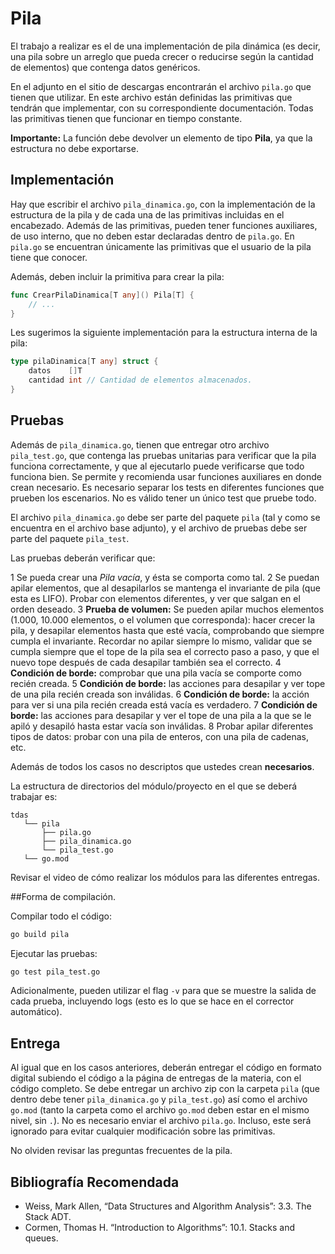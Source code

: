 # Pila

El trabajo a realizar es el de una implementación de pila dinámica (es decir, una pila sobre un arreglo que pueda crecer o reducirse según la cantidad de elementos) que contenga datos genéricos.

En el adjunto en el sitio de descargas encontrarán el archivo `pila.go` que tienen que utilizar. En este archivo están definidas las primitivas que tendrán que implementar, con su correspondiente documentación. Todas las primitivas tienen que funcionar en tiempo constante.

**Importante:** La función debe devolver un elemento de tipo **Pila**, ya que la estructura no debe exportarse.

## Implementación

Hay que escribir el archivo `pila_dinamica.go`, con la implementación de la estructura de la pila y de cada una de las primitivas incluidas en el encabezado. Además de las primitivas, pueden tener funciones auxiliares, de uso interno, que no deben estar declaradas dentro de `pila.go`. En `pila.go` se encuentran únicamente las primitivas que el usuario de la pila tiene que conocer.

Además, deben incluir la primitiva para crear la pila:

```go
func CrearPilaDinamica[T any]() Pila[T] {
    // ...
}
```

Les sugerimos la siguiente implementación para la estructura interna de la pila:

```go
type pilaDinamica[T any] struct {
    datos    []T
    cantidad int // Cantidad de elementos almacenados.
}
```

## Pruebas

Además de `pila_dinamica.go`, tienen que entregar otro archivo `pila_test.go`, que contenga las pruebas unitarias para verificar que la pila funciona correctamente, y que al ejecutarlo puede verificarse que todo funciona bien. Se permite y recomienda usar funciones auxiliares en donde crean necesario. Es necesario separar los tests en diferentes funciones que prueben los escenarios. No es válido tener un único test que pruebe todo.

El archivo `pila_dinamica.go` debe ser parte del paquete `pila` (tal y como se encuentra en el archivo base adjunto), y el archivo de pruebas debe ser parte del paquete `pila_test`.

Las pruebas deberán verificar que:

1 Se pueda crear una *Pila vacía*, y ésta se comporta como tal.
2 Se puedan apilar elementos, que al desapilarlos se mantenga el invariante de pila (que esta es LIFO). Probar con elementos diferentes, y ver que salgan en el orden deseado.
3 **Prueba de volumen:** Se pueden apilar muchos elementos (1.000, 10.000 elementos, o el volumen que corresponda): hacer crecer la pila, y desapilar elementos hasta que esté vacía, comprobando que siempre cumpla el invariante. Recordar no apilar siempre lo mismo, validar que se cumpla siempre que el tope de la pila sea el correcto paso a paso, y que el nuevo tope después de cada desapilar también sea el correcto.
4 **Condición de borde:** comprobar que una pila vacía se comporte como recién creada.
5 **Condición de borde:** las acciones para desapilar y ver tope de una pila recién creada son inválidas.
6 **Condición de borde:** la acción para ver si una pila recién creada está vacía es verdadero.
7 **Condición de borde:** las acciones para desapilar y ver el tope de una pila a la que se le apiló y desapiló hasta estar vacía son inválidas.
8 Probar apilar diferentes tipos de datos: probar con una pila de enteros, con una pila de cadenas, etc.

Además de todos los casos no descriptos que ustedes crean **necesarios**.

La estructura de directorios del módulo/proyecto en el que se deberá trabajar es:

```
tdas
   └── pila
       ├── pila.go
       ├── pila_dinamica.go
       └── pila_test.go
   └── go.mod
```

Revisar el video de cómo realizar los módulos para las diferentes entregas.

##Forma de compilación.

Compilar todo el código:

```sh
go build pila
```

Ejecutar las pruebas:

```sh
go test pila_test.go
```

Adicionalmente, pueden utilizar el flag `-v` para que se muestre la salida de cada prueba, incluyendo logs (esto es lo que se hace en el corrector automático).

## Entrega

Al igual que en los casos anteriores, deberán entregar el código en formato digital subiendo el código a la página de entregas de la materia, con el código completo. Se debe entregar un archivo zip con la carpeta `pila` (que dentro debe tener `pila_dinamica.go` y `pila_test.go`) así como el archivo `go.mod` (tanto la carpeta como el archivo `go.mod` deben estar en el mismo nivel, sin `.`). No es necesario enviar el archivo `pila.go`. Incluso, este será ignorado para evitar cualquier modificación sobre las primitivas.

No olviden revisar las preguntas frecuentes de la pila.

## Bibliografía Recomendada

- Weiss, Mark Allen, “Data Structures and Algorithm Analysis”: 3.3. The Stack ADT.
- Cormen, Thomas H. “Introduction to Algorithms”: 10.1. Stacks and queues.
